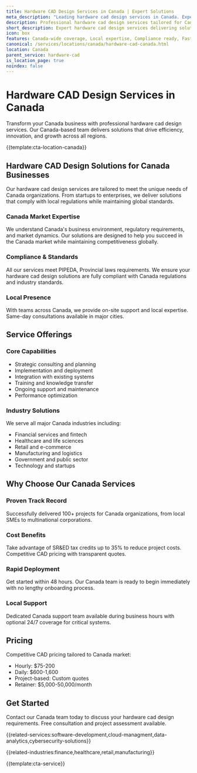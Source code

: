 ```yaml
---
title: Hardware CAD Design Services in Canada | Expert Solutions
meta_description: "Leading hardware cad design services in Canada. Expert teams, proven results, SR&ED tax credits up to 35%. Get started today."
description: Professional hardware cad design services tailored for Canada businesses
short_description: Expert hardware cad design services delivering solutions across Canada.
icon: box
features: Canada-wide coverage, Local expertise, Compliance ready, Fast deployment, Cost-effective, Proven results
canonical: /services/locations/canada/hardware-cad-canada.html
location: Canada
parent_service: hardware-cad
is_location_page: true
noindex: false
---
```


# Hardware CAD Design Services in Canada

Transform your Canada business with professional hardware cad design services. Our Canada-based team delivers solutions that drive efficiency, innovation, and growth across all regions.

{{template:cta-location-canada}}

## Hardware CAD Design Solutions for Canada Businesses

Our hardware cad design services are tailored to meet the unique needs of Canada organizations. From startups to enterprises, we deliver solutions that comply with local regulations while maintaining global standards.

### Canada Market Expertise

We understand Canada's business environment, regulatory requirements, and market dynamics. Our solutions are designed to help you succeed in the Canada market while maintaining competitiveness globally.

### Compliance & Standards

All our services meet PIPEDA, Provincial laws requirements. We ensure your hardware cad design solutions are fully compliant with Canada regulations and industry standards.

### Local Presence

With teams across Canada, we provide on-site support and local expertise. Same-day consultations available in major cities.

## Service Offerings

### Core Capabilities
- Strategic consulting and planning
- Implementation and deployment
- Integration with existing systems
- Training and knowledge transfer
- Ongoing support and maintenance
- Performance optimization

### Industry Solutions
We serve all major Canada industries including:
- Financial services and fintech
- Healthcare and life sciences
- Retail and e-commerce
- Manufacturing and logistics
- Government and public sector
- Technology and startups

## Why Choose Our Canada Services

### Proven Track Record
Successfully delivered 100+ projects for Canada organizations, from local SMEs to multinational corporations.

### Cost Benefits
Take advantage of SR&ED tax credits up to 35% to reduce project costs. Competitive CAD pricing with transparent quotes.

### Rapid Deployment
Get started within 48 hours. Our Canada team is ready to begin immediately with no lengthy onboarding process.

### Local Support
Dedicated Canada support team available during business hours with optional 24/7 coverage for critical systems.

## Pricing

Competitive CAD pricing tailored to Canada market:
- Hourly: $75-200
- Daily: $600-1,600
- Project-based: Custom quotes
- Retainer: $5,000-50,000/month

## Get Started

Contact our Canada team today to discuss your hardware cad design requirements. Free consultation and project assessment available.

{{related-services:software-development,cloud-managment,data-analytics,cybersecurity-solutions}}

{{related-industries:finance,healthcare,retail,manufacturing}}

{{template:cta-service}}
